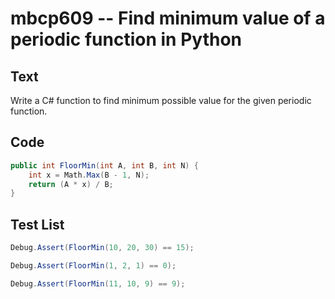 # mbcp609 -- Find minimum value of a periodic function in Python

## Text

Write a C# function to find minimum possible value for the given periodic function.

## Code

```csharp
public int FloorMin(int A, int B, int N) {
    int x = Math.Max(B - 1, N);
    return (A * x) / B;
}
```

## Test List

```csharp
Debug.Assert(FloorMin(10, 20, 30) == 15);
```

```csharp
Debug.Assert(FloorMin(1, 2, 1) == 0);
```

```csharp
Debug.Assert(FloorMin(11, 10, 9) == 9);
```
